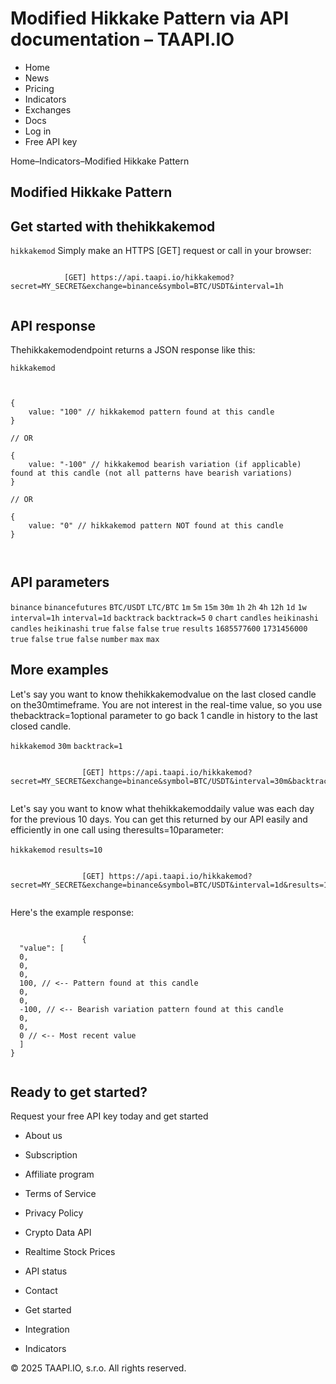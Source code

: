 # Modified Hikkake Pattern via API documentation – TAAPI.IO

- Home
- News
- Pricing
- Indicators
- Exchanges
- Docs
- Log in
- Free API key

Home–Indicators–Modified Hikkake Pattern


## Modified Hikkake Pattern

## Get started with thehikkakemod
`hikkakemod` Simply make an HTTPS [GET] request or call in your browser:


```

			[GET] https://api.taapi.io/hikkakemod?secret=MY_SECRET&exchange=binance&symbol=BTC/USDT&interval=1h
		
```

## API response
Thehikkakemodendpoint returns a JSON response like this:

`hikkakemod` 
```

			
{
    value: "100" // hikkakemod pattern found at this candle
}
				
// OR

{
    value: "-100" // hikkakemod bearish variation (if applicable) found at this candle (not all patterns have bearish variations)
}
				
// OR
				
{
    value: "0" // hikkakemod pattern NOT found at this candle
}
			
		
```

## API parameters
`binance` `binancefutures` `BTC/USDT` `LTC/BTC` `1m` `5m` `15m` `30m` `1h` `2h` `4h` `12h` `1d` `1w` `interval=1h` `interval=1d` `backtrack` `backtrack=5` `0` `chart` `candles` `heikinashi` `candles` `heikinashi` `true` `false` `false` `true` `results` `1685577600` `1731456000` `true` `false` `true` `false` `number` `max` `max` 
## More examples
Let's say you want to know thehikkakemodvalue on the last closed candle on the30mtimeframe. You are not interest in the real-time value, so you use thebacktrack=1optional parameter to go back 1 candle in history to the last closed candle.

`hikkakemod` `30m` `backtrack=1` 
```

				[GET] https://api.taapi.io/hikkakemod?secret=MY_SECRET&exchange=binance&symbol=BTC/USDT&interval=30m&backtrack=1
			
```
Let's say you want to know what thehikkakemoddaily value was each day for the previous 10 days. You can get this returned by our API easily and efficiently in one call using theresults=10parameter:

`hikkakemod` `results=10` 
```

				[GET] https://api.taapi.io/hikkakemod?secret=MY_SECRET&exchange=binance&symbol=BTC/USDT&interval=1d&results=10
			
```
Here's the example response:


```

				{
  "value": [
  0,
  0,
  0,
  100, // <-- Pattern found at this candle
  0,
  0,
  -100, // <-- Bearish variation pattern found at this candle
  0,
  0,
  0 // <-- Most recent value 
  ]
}
			
```

## Ready to get started?
Request your free API key today and get started

- About us
- Subscription
- Affiliate program
- Terms of Service
- Privacy Policy
- Crypto Data API
- Realtime Stock Prices
- API status
- Contact

- Get started
- Integration
- Indicators

© 2025 TAAPI.IO, s.r.o. All rights reserved.

